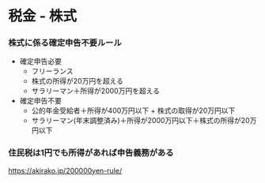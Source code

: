 # 税金 - 株式



### 株式に係る確定申告不要ルール

* 確定申告必要
    * フリーランス
    * 株式の所得が20万円を超える
    * サラリーマン＋所得が2000万円を超える
* 確定申告不要
    * 公的年金受給者＋所得が400万円以下 + 株式の取得が20万円以下
    * サラリーマン(年末調整済み)＋所得が2000万円以下＋株式の所得が20万円以下
    
### 住民税は1円でも所得があれば申告義務がある


https://akirako.jp/200000yen-rule/